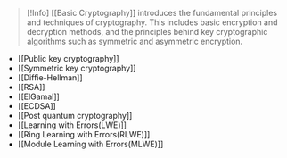 > [!Info]
> [[Basic Cryptography]] introduces the fundamental principles and techniques of cryptography. This includes basic encryption and decryption methods, and the principles behind key cryptographic algorithms such as symmetric and asymmetric encryption.


- [[Public key cryptography]]
- [[Symmetric key cryptography]]
- [[Diffie-Hellman]]
- [[RSA]]
- [[ElGamal]]
- [[ECDSA]]
- [[Post quantum cryptography]]
- [[Learning with Errors(LWE)]]
- [[Ring Learning with Errors(RLWE)]]
- [[Module Learning with Errors(MLWE)]]